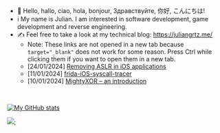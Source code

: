 - 👋 Hello, hallo, ciao, hola, bonjour, Здравствуйте, 你好, こんにちは!
- ℹ️ My name is Julian. I am interested in software development, game development and reverse engineering.
- ✍️ Feel free to take a look at my technical blog: https://juliangrtz.me/
  - Note: These links are not opened in a new tab because `target="_blank"` does not work for some reason. Press Ctrl while clicking them if you want to open them in a new tab.
  - [24/01/2024] <a href="https://juliangrtz.me/2024/01/24/removepie/" target="_blank">Removing ASLR in iOS applications</a>
  - [11/01/2024] <a href="https://juliangrtz.me/2024/01/11/frida-ios-syscall-tracer/" target="_blank">frida-iOS-syscall-tracer</a>
  - [10/01/2024] <a href="https://juliangrtz.me/2024/01/10/mightyxor/" target="_blank">MightyXOR – an introduction</a>

<br>

[![My GitHub stats](https://github-readme-stats.vercel.app/api?username=juliangrtz)](https://github.com/anuraghazra/github-readme-stats)

![](https://komarev.com/ghpvc/?username=juliangrtz&label=short+profileViews+=);

<!---
juliangrtz/juliangrtz is a ✨ special ✨ repository because its `README.md` (this file) appears on your GitHub profile.
You can click the Preview link to take a look at your changes.
--->
